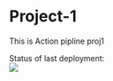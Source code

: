 # Project-1
This is Action pipline proj1

Status of last deployment:<br>
<img src="https://github.com/kkkooosss/github-actions/workflow/Just-basics-Action/badge.svg?branch-master"></br>


